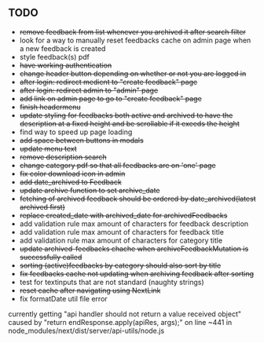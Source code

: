 ## TODO

- ~~remove feedback from list whenever you archived it after search filter~~
- look for a way to manually reset feedbacks cache on admin page when a new feedback is created
- style feedback(s) pdf
- ~~have working authentication~~
- ~~change header button depending on whether or not you are logged in~~
- ~~after login: redirect medient to "create feedback" page~~
- ~~after login: redirect admin to "admin" page~~
- ~~add link on admin page to go to "create feedback" page~~
- ~~finish headermenu~~
- ~~update styling for feedbacks both active and archived to have the description at a fixed height and be scrollable if it exeeds the height~~
- find way to speed up page loading
- ~~add space between buttons in modals~~
- ~~update menu text~~
- ~~remove description search~~
- ~~change category pdf so that all feedbacks are on 'one' page~~
- ~~fix color download icon in admin~~
- ~~add date_archived to Feedback~~
- ~~update archive function to set archive_date~~
- ~~fetching of archived feedback should be ordered by date_archived(latest archived first)~~
- ~~replace created_date with archived_date for archivedFeedbacks~~
- add validation rule max amount of characters for feedback description
- add validation rule max amount of characters for feedback title
- add validation rule max amount of characters for category title
- ~~update archived-feedbacks chache when archiveFeedbackMutation is successfully called~~
- ~~sorting (active)feedbacks by category should also sort by title~~
- ~~fix feedbacks cache not updating when archiving feedback after sorting~~
- test for textinputs that are not standard (naughty strings)
- ~~reset cache after navigating using NextLink~~
- fix formatDate util file error

currently getting "api handler should not return a value received object"
caused by "return endResponse.apply(apiRes, args);" on line ~441 in node_modules/next/dist/server/api-utils/node.js
